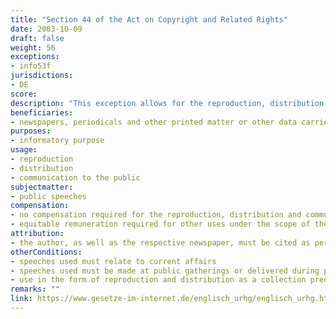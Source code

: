 ```yaml
---
title: "Section 44 of the Act on Copyright and Related Rights"
date: 2003-10-09 
draft: false
weight: 56
exceptions:
- info53f
jurisdictions:
- DE
score: 
description: "This exception allows for the reproduction, distribution and communication to the public, in newspapers, periodicals or other printed matter or other data carriers mainly devoted to current events, of speeches relating to current affairs made at public gatherings or communicated to the public, or delivered during public negotiations before state, local authority or church organs. Reproduction and distribution in the form of a collection predominantly containing speeches by the same author are expressly left out of the scope of the exception." 
beneficiaries:
- newspapers, periodicals and other printed matter or other data carriers mainly devoted to current events
purposes: 
- informatory purpose
usage:
- reproduction
- distribution
- communication to the public
subjectmatter:
- public speeches
compensation:
- no compensation required for the reproduction, distribution and communication to the public of short extracts of several commentaries or articles in the form of an overview
- equitable remuneration required for other uses under the scope of the exception
attribution: 
- the author, as well as the respective newspaper, must be cited as per the provision of Section 63(3)
otherConditions: 
- speeches used must relate to current affairs 
- speeches used must be made at public gatherings or delivered during public negotiations before state, local authority or church organs
- use in the form of reproduction and distribution as a collection predominantly containing speeches by the same author is expressly lexcluded
remarks: ""
link: https://www.gesetze-im-internet.de/englisch_urhg/englisch_urhg.html#p0453
---
```

